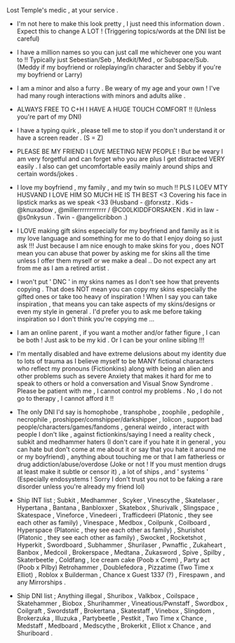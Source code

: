 Lost Temple's medic , at your service .

- I'm not here to make this look pretty , I just need this information down . Expect this to change A LOT ! (Triggering topics/words at the DNI list be careful)

- I have a million names so you can just call me whichever one you want to !! Typically just Sebestian/Seb , Medkit/Med , or Subspace/Sub. (Meddy if my boyfriend or roleplaying/in character and Sebby if you're my boyfriend or Larry)

- I am a minor and also a furry . Be weary of my age and your own ! I've had many rough interactions with minors and adults alike .

- ALWAYS FREE TO C+H I HAVE A HUGE TOUCH COMFORT !! (Unless you're part of my DNI)

- I have a typing quirk , please tell me to stop if you don't understand it or have a screen reader . (S = Z)

- PLEASE BE MY FRIEND I LOVE MEETING NEW PEOPLE ! But be weary I am very forgetful and can forget who you are plus I get distracted VERY easily . I also can get uncomfortable easily mainly around ships and certain words/jokes . 

- I love my boyfriend , my family , and my twin so much !! PLS I LOEV MTY HUSVAND I LOVE HIM SO MUCH HE IS TH BEST <3 Covering his face in lipstick marks as we speak <33 (Husband - @forxstz . Kids - @knuxadow , @millerrrrrrrrrrrr / @C00LKIDDFORSAKEN . Kid in law - @s0nkysun . Twin - @angelicribbon .)

- I LOVE making gift skins especially for my boyfriend and family as it is my love language and something for me to do that I enjoy doing so just ask !!! Just because I am nice enough to make skins for you , does NOT mean you can abuse that power by asking me for skins all the time unless I offer them myself or we make a deal .. Do not expect any art from me as I am a retired artist .

- I won't put ' DNC ' in my skins names as I don't see how that prevents copying . That does NOT mean you can copy my skins especially the gifted ones or take too heavy of inspiration ! When I say you can take inspiration , that means you can take aspects of my skins/designs or even my style in general . I'd prefer you to ask me before taking inspiration so I don't think you're copying me ...

- I am an online parent , if you want a mother and/or father figure , I can be both ! Just ask to be my kid . Or I can be your online sibling !!!

- I'm mentally disabled and have extreme delusions about my identity due to lots of trauma as I believe myself to be MANY fictional characters who reflect my pronouns (Fictionkins) along with being an alien and other problems such as severe Anxiety that makes it hard for me to speak to others or hold a conversation and Visual Snow Syndrome . Please be patient with me , I cannot control my problems . No , I do not go to therapy , I cannot afford it !!

- The only DNI I'd say is homophobe , transphobe , zoophile , pedophile , necrophile , proshipper/comshipper/darkshipper , lolicon , support bad people/characters/games/fandoms , general weirdo , interact with people I don't like , against fictionkins/saying I need a reality check , subkit and medhammer haters (I don't care if you hate it in general , you can hate but don't come at me about it or say that you hate it around me or my boyfriend) , anything about touching me or that I am fatherless or drug addiction/abuse/overdose (Joke or not ! If you must mention drugs at least make it subtle or censor it) , a lot of ships , and ' systems ' (Especially endosystems ! Sorry I don't trust you not to be faking a rare disorder unless you're already my friend lol)

- Ship INT list ; Subkit , Medhammer , Scyker , Vinescythe , Skatelaser , Hypertana , Bantana , Banbloxxer , Skatebox , Shurivalk , Slingspace , Skatespace , Vineforce , Vinedeeri , Trafficdeeri (Platonic , they see each other as family) , Vinespace , Medbox , Coilpunk , Coilboard , Hyperspace (Platonic , they see each other as family) , Shurishot (Platonic , they see each other as family) , Swocket , Rocketshot , Hyperkit , Swordboard , Subhammer , Shurilaser , Pwnaffic , Zukaheart , Banbox , Medcoil , Brokerspace , Medtana , Zukasword , Spive , Spilby , Skaterbeetle , Coldfang , Ice cream cake (Poob x Crem) , Party act (Poob x Pilby) Retrohammer , Doublefedora , Pizzatime (Two Time x Elliot) , Roblox x Builderman , Chance x Guest 1337 (?) , Firespawn , and any Mirrorships .

- Ship DNI list ; Anything illegal , Shuribox , Valkbox , Coilspace , Skatehammer , Biobox , Shurihammer , Vineatious/Pwnstaff , Swordbox , Coilgraft , Swordstaff , Brokertana , Skatestaff , Vinebox , Slingdom , Brokerzuka , Illuzuka , Partybeetle , Pestkit , Two Time x Chance , Medstaff , Medboard , Medscythe , Brokerkit , Elliot x Chance , and Shuriboard .
